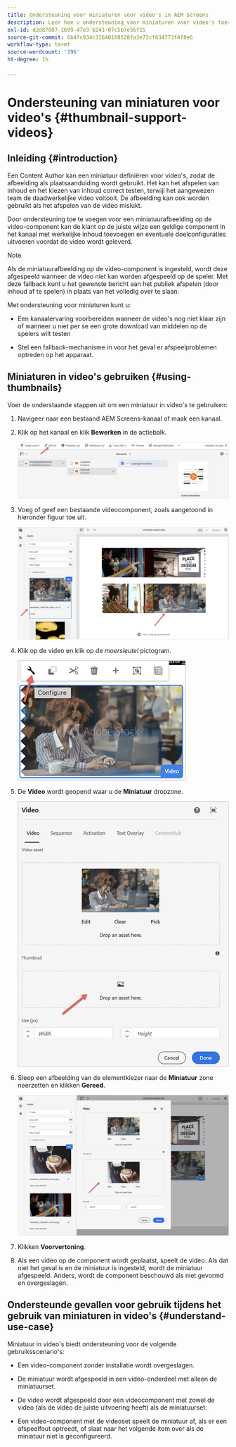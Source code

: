 ```yaml
---
title: Ondersteuning voor miniaturen voor video's in AEM Screens
description: Leer hoe u ondersteuning voor miniaturen voor video's toevoegt in AEM Screens.
exl-id: d2d87807-1699-47e3-b241-07c5b7e56f15
source-git-commit: 6b4fc934c31640168528fa3e72cf634773f4f8e6
workflow-type: tm+mt
source-wordcount: '396'
ht-degree: 1%

---
```


# Ondersteuning van miniaturen voor video&#39;s {#thumbnail-support-videos}

## Inleiding {#introduction}

Een Content Author kan een miniatuur definiëren voor video&#39;s, zodat de afbeelding als plaatsaanduiding wordt gebruikt. Het kan het afspelen van inhoud en het kiezen van inhoud correct testen, terwijl het aangewezen team de daadwerkelijke video voltooit. De afbeelding kan ook worden gebruikt als het afspelen van de video mislukt.

Door ondersteuning toe te voegen voor een miniatuurafbeelding op de video-component kan de klant op de juiste wijze een geldige component in het kanaal met werkelijke inhoud toevoegen en eventuele doelconfiguraties uitvoeren voordat de video wordt geleverd.

>[!NOTE]
>Als de miniatuurafbeelding op de video-component is ingesteld, wordt deze afgespeeld wanneer de video niet kan worden afgespeeld op de speler. Met deze fallback kunt u het gewenste bericht aan het publiek afspelen (door inhoud af te spelen) in plaats van het volledig over te slaan.

Met ondersteuning voor miniaturen kunt u:

* Een kanaalervaring voorbereiden wanneer de video&#39;s nog niet klaar zijn of wanneer u niet per se een grote download van middelen op de spelers wilt testen

* Stel een fallback-mechanisme in voor het geval er afspeelproblemen optreden op het apparaat.

## Miniaturen in video&#39;s gebruiken {#using-thumbnails}

Voer de onderstaande stappen uit om een miniatuur in video&#39;s te gebruiken:

1. Navigeer naar een bestaand AEM Screens-kanaal of maak een kanaal.

1. Klik op het kanaal en klik **Bewerken** in de actiebalk.

   ![afbeelding](/help/user-guide/assets/thumbnails/thumbnail-1.png)

1. Voeg of geef een bestaande videocomponent, zoals aangetoond in hieronder figuur toe uit.

   ![afbeelding](/help/user-guide/assets/thumbnails/thumbnail-2.png)

1. Klik op de video en klik op de *moersleutel* pictogram.

   ![afbeelding](/help/user-guide/assets/thumbnails/thumbnail-3.png)

1. De **Video** wordt geopend waar u de **Miniatuur** dropzone.

   ![afbeelding](/help/user-guide/assets/thumbnails/thumbnail-4.png)

1. Sleep een afbeelding van de elementkiezer naar de **Miniatuur** zone neerzetten en klikken **Gereed**.

   ![afbeelding](/help/user-guide/assets/thumbnails/thumbnail-5.png)

1. Klikken **Voorvertoning**.

1. Als een video op de component wordt geplaatst, speelt de video. Als dat niet het geval is en de miniatuur is ingesteld, wordt de miniatuur afgespeeld. Anders, wordt de component beschouwd als niet gevormd en overgeslagen.

## Ondersteunde gevallen voor gebruik tijdens het gebruik van miniaturen in video&#39;s {#understand-use-case}

Miniatuur in video&#39;s biedt ondersteuning voor de volgende gebruiksscenario&#39;s:

* Een video-component zonder installatie wordt overgeslagen.

* De miniatuur wordt afgespeeld in een video-onderdeel met alleen de miniatuurset.

* De video wordt afgespeeld door een videocomponent met zowel de video (als de video de juiste uitvoering heeft) als de miniatuurset.

* Een video-component met de videoset speelt de miniatuur af, als er een afspeelfout optreedt, of slaat naar het volgende item over als de miniatuur niet is geconfigureerd.
